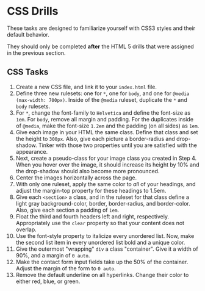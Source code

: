 # CSS Drills
These tasks are designed to familiarize yourself with CSS3 styles and their default behavior.

They should only be completed **after** the HTML 5 drills that were assigned in the previous section.

## CSS Tasks
1. Create a new CSS file, and link it to your `index.html` file.
2. Define three new rulesets: one for `*`, one for `body`, and one for `@media (max-width: 700px)`. Inside of the `@media` ruleset, duplicate the `*` and `body` rulesets.
3. For `*`, change the font-family to `Helvetica` and define the font-size as `1em`. For `body`, remove all margin and padding. For the duplicates inside of `@media`, make the font-size `1.2em` and the padding (on all sides) as `1em`.
4. Give each image in your HTML the same class. Define that class and set the height to `300px`. Also, give each picture a border-radius and drop-shadow. Tinker with those two properties until you are satisfied with the appearance.
5. Next, create a pseudo-class for your image class you created in Step 4. When you hover over the image, it should increase its height by 10% and the drop-shadow should also become more pronounced.
6. Center the images horizontally across the page.
7. With only one ruleset, apply the same color to _all_ of your headings, and adjust the margin-top property for these headings to 1.5em.
8. Give each `<section>` a class, and in the ruleset for that class define a light gray background-color, border, border-radius, and border-color. Also, give each section a padding of `1em`.
9. Float the third and fourth headers left and right, respectively. Appropriately use the `clear` property so that your content does not overlap.
10. Use the font-style property to italicize every unordered list. Now, make the second list item in every unordered list bold and a unique color.
11. Give the outermost "wrapping" `div` a class "container". Give it a width of 90%, and a margin of `0 auto`.
12. Make the contact form input fields take up the 50% of the container. Adjust the margin of the form to `0 auto`.
13. Remove the default underline on all hyperlinks. Change their  color to either red, blue, or green.